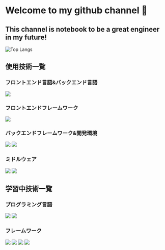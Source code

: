 # Welcome to my github channel 👋
## This channel is notebook to be a great engineer in my future!

<!--
**techkancode/techkancode** is a ✨ _special_ ✨ repository because its `README.md` (this file) appears on your GitHub profile.

Here are some ideas to get you started:

- 🔭 I’m currently working on ...
- 🌱 I’m currently learning ...
- 👯 I’m looking to collaborate on ...
- 🤔 I’m looking for help with ...
- 💬 Ask me about ...
- 📫 How to reach me: ...
- 😄 Pronouns: ...
- ⚡ Fun fact: ...
-->

![Top Langs](https://github-readme-stats.vercel.app/api/top-langs/?username=techkancode&layout=compact)

## 使用技術一覧

<!-- シールド一覧 -->
### フロントエンド言語&バックエンド言語
<p style="display: inline">
  <img src="https://img.shields.io/badge/-javascript-F7DF1E?style=for-the-badge&logo=javascript&logoColor=61DAFB">
</p>

### フロントエンドフレームワーク
<p style="display: inline">
  <!-- フロントエンドのフレームワーク一覧 -->
  <img src="https://img.shields.io/badge/-React-20232A?style=for-the-badge&logo=react&logoColor=61DAFB">
</p>

### バックエンドフレームワーク&開発環境
<p style="display: inline">
  <!-- バックエンドのフレームワーク一覧 -->
  <img src="https://img.shields.io/badge/-express-000000.svg?logo=express&style=for-the-badge">
  <img src="https://img.shields.io/badge/-Node.js-000000.svg?logo=node.js&style=for-the-badge">
</p>

### ミドルウェア
<p style="display: inline">
  <!-- ミドルウェア一覧 -->
  <img src="https://img.shields.io/badge/-mongodb-47A248.svg?logo=mongodb&style=for-the-badge">
  <img src="https://img.shields.io/badge/-mongoose-880000.svg?logo=mongoose&style=for-the-badge">
</p>

## 学習中技術一覧

<!-- シールド一覧 -->
### プログラミング言語
<p style="display: inline">
  <!-- フロントエンドのフレームワーク一覧 -->
  <img src="https://img.shields.io/badge/-typescript-3178C6?style=for-the-badge&logo=typescript&logoColor=61DAFB">
  <img src="https://img.shields.io/badge/-TailwindCSS-000000.svg?logo=tailwindcss&style=for-the-badge">
</p>

### フレームワーク
<p style="display: inline">
  <!-- フロントエンド一覧 -->
  <img src="https://img.shields.io/badge/-Next.js-000000.svg?logo=next.js&style=for-the-badge">
  <!-- バックエンド一覧 -->
  <img src="https://img.shields.io/badge/-prisma-2D3748.svg?logo=prisma&style=for-the-badge">
  <img src="https://img.shields.io/badge/-rubyonrails-D30001.svg?logo=rubyonrails&style=for-the-badge">
  <!-- ミドルウェア一覧 -->
  <img src="https://img.shields.io/badge/-supabase-3FCF8E.svg?logo=supabase&style=for-the-badge">
</p>


